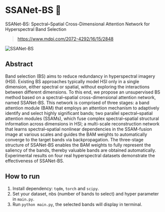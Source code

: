 # SSANet-BS 🚀

SSANet-BS: Spectral–Spatial Cross-Dimensional Attention Network for Hyperspectral Band Selection
> https://www.mdpi.com/2072-4292/16/15/2848

[]()

![SSANet-BS](images/ssanet_bs.png "SSANet-BS")




## Abstract

Band selection (BS) aims to reduce redundancy in hyperspectral imagery (HSI). Existing
BS approaches typically model HSI only in a single dimension, either spectral or spatial, without
exploring the interactions between different dimensions. To this end, we propose an unsupervised
BS method based on a spectral–spatial cross-dimensional attention network, named SSANet-BS. This
network is comprised of three stages: a band attention module (BAM) that employs an attention
mechanism to adaptively identify and select highly significant bands; two parallel spectral–spatial
attention modules (SSAMs), which fuse complex spectral–spatial structural information across dimensions in HSI; a multi-scale reconstruction network that learns spectral–spatial nonlinear dependencies
in the SSAM-fusion image at various scales and guides the BAM weights to automatically converge
to the target bands via backpropagation. The three-stage structure of SSANet-BS enables the BAM
weights to fully represent the saliency of the bands, thereby valuable bands are obtained automatically.
Experimental results on four real hyperspectral datasets demonstrate the effectiveness of SSANet-BS.

## How to run

1. Install dependency: `tqdm`, `torch` and `scipy`.
2. Set your dataset, nbs (number of bands to select) and hyper parameter in `main.py`.
3. Run `python main.py`, the selected bands will display in terminal.
